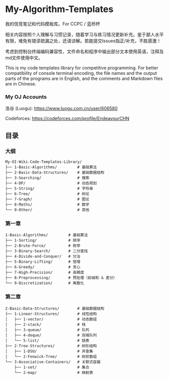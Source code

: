 # My-Algorithm-Templates

我的信竞笔记和代码模板库。For CCPC / 蓝桥杯

相关内容按照个人理解与习惯记录，随着学习与练习情况更新补充。鉴于鄙人水平有限，难免有错谬疏漏之处，还请谅解。若能提交Issues指正/补充，不胜感激！

考虑到控制台终端编码兼容性，文件命名和程序中输出部分文本使用英语，注释及md文件使用中文。

This is my code templates library for competitive programming. For better compatibility of console terminal encoding, the file names and the output parts of the programs are in English, and the comments and Markdown files are in Chinese. 

### My OJ Accounts

洛谷 (Luogu): https://www.luogu.com.cn/user/606580

Codeforces: https://codeforces.com/profile/EndeavourCHN

## 目录

### 大纲

```
My-OI-Wiki-Code-Templates-Library/
├── 1-Basic-Algorithms/         # 基础算法
├── 2-Basic-Data-Structures/    # 基础数据结构
├── 3-Searching/                # 搜索
├── 4-DP/                       # 动态规划
├── 5-String/                   # 字符串
├── 6-Tree/                     # 树论
├── 7-Graph/                    # 图论
├── 8-Maths/                    # 数学
└── 9-Other/                    # 其他
```

### 第一章

```
1-Basic-Algorithms/         # 基础算法
├── 1-Sorting/              # 排序
├── 2-Brute-Force/          # 枚举
├── 3-Binary-Search/        # 二分查找
├── 4-Divide-and-Conquer/   # 分治
├── 5-Binary-Lifting/       # 倍增
├── 6-Greedy/               # 贪心
├── 7-High-Precision/       # 高精度
├── 8-Preprocessing/        # 预处理（前缀和 & 差分）
└── 9-Discretization/       # 离散化
```

### 第二章
```
2-Basic-Data-Structures/        # 基础数据结构
├── 1-Linear-Structures/        # 线性结构
│   ├── 1-vector/               # 动态数组
│   ├── 2-stack/                # 栈
│   ├── 3-queue/                # 队列
│   ├── 4-deque/                # 双端队列
│   └── 5-list/                 # 链表
├── 2-Tree-Structures/          # 树形结构
│   ├── 1-DSU/                  # 并查集
│   └── 2-Fenwick-Tree​​/         # 树状数组
└── 3-Associative-Containers/   # 关联式容器
    ├── 1-set/                  # 集合
    └── 2-map/                  # 映射表
```
